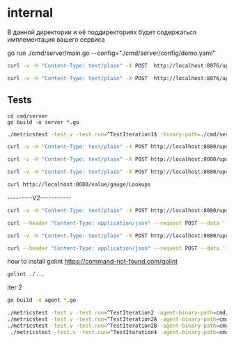 # internal

В данной директории и её поддиректориях будет содержаться имплементация вашего сервиса

go run ./cmd/server/main.go  --config="./cmd/server/config/demo.yaml"

```bash
curl -v -H "Content-Type: text/plain" -X POST  http://localhost:8076/update/gauge/param1/2
```

```bash
curl -v -H "Content-Type: text/plain" -X POST  http://localhost:8076/update/gauge1/param1/2
```

## Tests
```
cd cmd/server
go build -o server *.go
```

```bash
./metricstest -test.v -test.run=^TestIteration1$ -binary-path=./cmd/server/server
```


```bash
curl -v -H "Content-Type: text/plain" -X POST http://localhost:8080/update/counter/testCounter1/10
```


```bash
curl -v -H "Content-Type: text/plain" -X POST http://localhost:8080/update/gauge/testGauge/111
```

```bash
curl -v -H "Content-Type: text/plain" -X POST http://localhost:8080/update/gauge/Lookups/20.4
```

```bash
curl http://localhost:8080/value/gauge/Lookups
```

---------V2-----------
```bash
curl -v -H "Content-Type: text/plain" -X POST http://localhost:8080/update/gauge/Lookups/21.4
```
```bash
curl --header "Content-Type: application/json" --request POST --data '{"id":"Lookups","type":"counter"}' http://localhost:8080/value
```


```bash
curl -v -H "Content-Type: text/plain" -X POST http://localhost:8080/update/counter/testCounter1/10
```
```bash
curl --header "Content-Type: application/json" --request POST --data '{"id":"testCounter1","type":"counter"}' http://localhost:8080/value
```





how to install golint
https://command-not-found.com/golint

```bash
golint ./...
```

iter 2
```bash
go build -o agent *.go
```

```bash
./metricstest -test.v -test.run=^TestIteration2 -agent-binary-path=cmd/agent/agent -binary-path=./cmd/server/server
./metricstest -test.v -test.run=^TestIteration2A -agent-binary-path=cmd/agent/agent -binary-path=./cmd/server/server -source-path=.
./metricstest -test.v -test.run=^TestIteration2B -agent-binary-path=cmd/agent/agent -binary-path=./cmd/server/server -source-path=.
 ./metricstest -test.v -test.run=^TestIteration4 -agent-binary-path=cmd/agent/agent -binary-path=./cmd/server/server -source-path=. --server-port 8084
```

